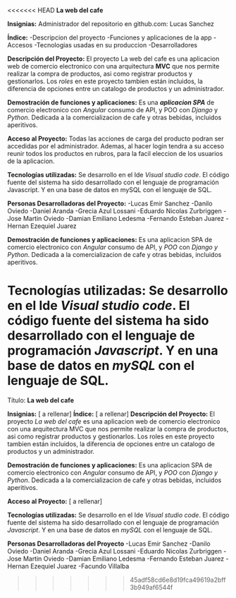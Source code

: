 <<<<<<< HEAD
**La web del cafe**

**Insignias:** 
Administrador del repositorio en github.com: Lucas Sanchez

**Índice:** 
-Descripcion del proyecto 
-Funciones y aplicaciones de la app 
-Accesos 
-Tecnologias usadas en su produccion 
-Desarrolladores

**Descripción del Proyecto:**
 El proyecto La web del cafe es una aplicacion web de comercio electronico con una arquitectura <b>MVC</b> que nos permite realizar la compra de productos, asi como registrar productos y gestionarlos. Los _roles_ en este proyecto tambien están incluidos, la diferencia de opciones entre un catalogo de productos y un administrador.

**Demostración de funciones y aplicaciones:** 
Es una ***aplicacion SPA*** de comercio electronico con *Angular* consumo de API, y POO con _Django_ y _Python_. Dedicada a la comercializacion de cafe y otras bebidas, incluidos aperitivos.

**Acceso al Proyecto:**
Todas las acciones de carga del producto podran ser accedidas por el administrador. Ademas, al hacer login tendra a su acceso reunir todos los productos en rubros, para la facil eleccion de los usuarios de la aplicacion.

**Tecnologías utilizadas:**
 Se desarrollo en el Ide _Visual studio code_. El código fuente del sistema ha sido desarrollado con el lenguaje de programación Javascript. Y en una base de datos en mySQL con el lenguaje de SQL.

**Personas Desarrolladoras del Proyecto:** 
-Lucas Emir Sanchez -Danilo Oviedo -Daniel Aranda -Grecia Azul Lossani -Eduardo Nicolas Zurbriggen -Jose Martin Oviedo -Damian Emiliano Ledesma -Fernando Esteban Juarez -Hernan Ezequiel Juarez

**Demostración de funciones y aplicaciones:**
Es una aplicacion SPA de comercio electronico con _Angular_ consumo de API, y *POO* con _Django y Python_.
Dedicada a la comercializacion de cafe y otras bebidas, incluidos aperitivos.

**Tecnologías utilizadas:**
Se desarrollo en el Ide _Visual studio code_. El código fuente del sistema ha sido desarrollado con el lenguaje de programación _Javascript_. Y en una base de datos en _mySQL_ con el lenguaje de SQL.
=======
Título:
**La web del cafe**

**Insignias:**
[ a rellenar]
**Índice:**
[ a rellenar]
**Descripción del Proyecto:**
El proyecto _La web del cafe_ es una aplicacion web de comercio electronico con una arquitectura MVC que nos permite realizar la compra de productos, asi como registrar productos y gestionarlos. Los roles en este proyecto tambien están incluidos, la diferencia de opciones entre un catalogo de productos y un administrador.

**Demostración de funciones y aplicaciones:**
Es una aplicacion SPA de comercio electronico con _Angular_ consumo de API, y *POO* con _Django y Python_.
Dedicada a la comercializacion de cafe y otras bebidas, incluidos aperitivos.

**Acceso al Proyecto:**
[ a rellenar]

**Tecnologías utilizadas:**
Se desarrollo en el Ide _Visual studio code_. El código fuente del sistema ha sido desarrollado con el lenguaje de programación _Javascript_. Y en una base de datos en _mySQL_ con el lenguaje de SQL.

**Personas Desarrolladoras del Proyecto**
-Lucas Emir Sanchez
-Danilo Oviedo
-Daniel Aranda
-Grecia Azul Lossani
-Eduardo Nicolas Zurbriggen
-Jose Martin Oviedo
-Damian Emiliano Ledesma
-Fernando Esteban Juarez
-Hernan Ezequiel Juarez
-Facundo Villalba
>>>>>>> 45adf58cd6e8d19fca49619a2bff3b949af6544f
